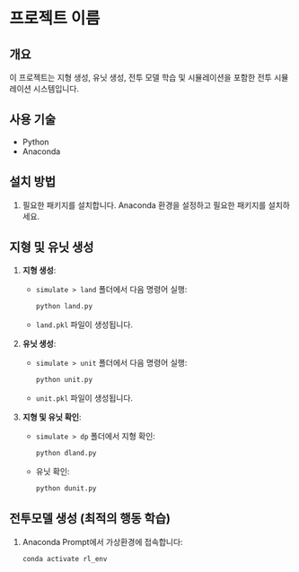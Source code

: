 # 프로젝트 이름

## 개요
이 프로젝트는 지형 생성, 유닛 생성, 전투 모델 학습 및 시뮬레이션을 포함한 전투 시뮬레이션 시스템입니다.

## 사용 기술
- Python
- Anaconda

## 설치 방법
1. 필요한 패키지를 설치합니다. Anaconda 환경을 설정하고 필요한 패키지를 설치하세요.

## 지형 및 유닛 생성
1. **지형 생성**:
   - `simulate > land` 폴더에서 다음 명령어 실행:
     ```bash
     python land.py
     ```
   - `land.pkl` 파일이 생성됩니다.

2. **유닛 생성**:
   - `simulate > unit` 폴더에서 다음 명령어 실행:
     ```bash
     python unit.py
     ```
   - `unit.pkl` 파일이 생성됩니다.

3. **지형 및 유닛 확인**:
   - `simulate > dp` 폴더에서 지형 확인:
     ```bash
     python dland.py
     ```
   - 유닛 확인:
     ```bash
     python dunit.py
     ```

## 전투모델 생성 (최적의 행동 학습)
1. Anaconda Prompt에서 가상환경에 접속합니다:
   ```bash
   conda activate rl_env
